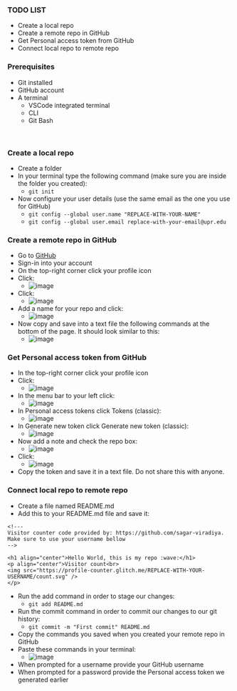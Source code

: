 <h3>TODO LIST</h3>

- Create a local repo
- Create a remote repo in GitHub
- Get Personal access token from GitHub
- Connect local repo to remote repo

<h3>Prerequisites</h3>

- Git installed
- GitHub account
- A terminal
  - VSCode integrated terminal
  - CLI
  - Git Bash 

<br>

<h3>Create a local repo</h3>

- Create a folder 
- In your terminal type the following command (make sure you are inside the folder you created):
  - `git init`
- Now configure your user details (use the same email as the one you use for GitHub)
  - `git config --global user.name "REPLACE-WITH-YOUR-NAME"`
  - `git config --global user.email replace-with-your-email@upr.edu`
 
<h3>Create a remote repo in GitHub</h3>

- Go to [GitHub](https://github.com)
- Sign-in into your account
- On the top-right corner click your profile icon
- Click:
  - ![image](https://github.com/messiel12pr/CSSA-UPRA/assets/95717805/afb62431-8f7c-4e93-ba70-fa75afb5dc0b)
- Click:
  - ![image](https://github.com/messiel12pr/CSSA-UPRA/assets/95717805/753f825f-542a-41b9-954f-2e90ea3327ba)
- Add a name for your repo and click:
  - ![image](https://github.com/messiel12pr/CSSA-UPRA/assets/95717805/982bd1f7-6144-4b2c-99b5-21d4634db94a)
- Now copy and save into a text file the following commands at the bottom of the page. It should look similar to this:
  - ![image](https://github.com/messiel12pr/CSSA-UPRA/assets/95717805/a2054bdf-1fef-4cb9-9cb1-c7ef3327a82a)
 
<h3>Get Personal access token from GitHub</h3>

- In the top-right corner click your profile icon
- Click:
  - ![image](https://github.com/messiel12pr/CSSA-UPRA/assets/95717805/ef0f8d31-98df-468e-90ed-85c1fd796ed8)
- In the menu bar to your left click:
  - ![image](https://github.com/messiel12pr/CSSA-UPRA/assets/95717805/aab20928-08e3-4903-bf44-f923c788cb86)
- In Personal access tokens click Tokens (classic):
  - ![image](https://github.com/messiel12pr/CSSA-UPRA/assets/95717805/e53a6d3b-11a8-4cda-a283-7113644e7d96)
- In Generate new token click Generate new token (classic):
  - ![image](https://github.com/messiel12pr/CSSA-UPRA/assets/95717805/3d270ebb-bd77-42a6-97d0-e7bcb4d5a0a4)
- Now add a note and check the repo box:
  - ![image](https://github.com/messiel12pr/CSSA-UPRA/assets/95717805/ff543324-f838-436b-9d98-e1fdef75fe1a)
- Click:
  - ![image](https://github.com/messiel12pr/CSSA-UPRA/assets/95717805/25c0580c-90b6-4b89-9041-222c948d8b95)
- Copy the token and save it in a text file. Do not share this with anyone.

<h3>Connect local repo to remote repo</h3>   

- Create a file named README.md
- Add this to your README.md file and save it:
  
```
<!---
Visitor counter code provided by: https://github.com/sagar-viradiya.
Make sure to use your username bellow
-->

<h1 align="center">Hello World, this is my repo :wave:</h1>
<p align="center">Visitor count<br>
<img src="https://profile-counter.glitch.me/REPLACE-WITH-YOUR-USERNAME/count.svg" />
</p>
```
- Run the add command in order to stage our changes:
  - `git add README.md`
- Run the commit command in order to commit our changes to our git history:
  - `git commit -m "First commit" README.md`  
- Copy the commands you saved when you created your remote repo in GitHub
- Paste these commands in your terminal:
  -  ![image](https://github.com/messiel12pr/CSSA-UPRA/assets/95717805/f36ef6d6-959c-4381-8964-52239c37db18)
- When prompted for a username provide your GitHub username
- When prompted for a password provide the Personal access token we generated earlier


 
